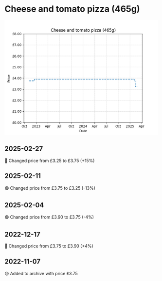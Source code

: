 # Cheese and tomato pizza (465g)
![](charts/product-514022011.png)
## 2025-02-27
🔴 Changed price from £3.25 to £3.75 (+15%)
## 2025-02-11
🟢 Changed price from £3.75 to £3.25 (-13%)
## 2025-02-04
🟢 Changed price from £3.90 to £3.75 (-4%)
## 2022-12-17
🔴 Changed price from £3.75 to £3.90 (+4%)
## 2022-11-07
🟡 Added to archive with price £3.75